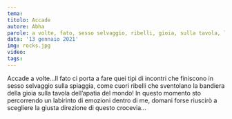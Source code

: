 ```yaml
---
tema:
titolo: Accade
autore: Abha
parole: a volte, fato, sesso selvaggio, ribelli, gioia, sulla tavola, labirinto, domani, crocevia
data: '13 gennaio 2021'
img: rocks.jpg
video: 
tags: 
---
```

Accade a volte…Il fato ci porta a fare quei tipi di incontri che finiscono in sesso selvaggio sulla spiaggia, come cuori ribelli che sventolano la bandiera della gioia sulla tavola dell’apatia del mondo! In questo momento sto percorrendo un labirinto di emozioni dentro di me, domani forse riuscirò a scegliere la giusta direzione di questo crocevia…
